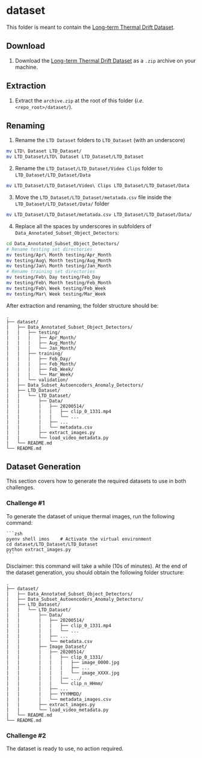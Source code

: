 # dataset

This folder is meant to contain the
[Long-term Thermal Drift Dataset](https://www.kaggle.com/datasets/ivannikolov/longterm-thermal-drift-dataset).

## Download

1. Download the
[Long-term Thermal Drift Dataset](https://www.kaggle.com/datasets/ivannikolov/longterm-thermal-drift-dataset)
as a `.zip` archive on your machine.

## Extraction

1. Extract the `archive.zip` at the root of this folder (*i.e.* `<repo_root>/dataset/`).

## Renaming

1. Rename the `LTD Dataset` folders to `LTD_Dataset` (with an underscore)

```bash
mv LTD\ Dataset LTD_Dataset/
mv LTD_Dataset/LTD\ Dataset LTD_Dataset/LTD_Dataset
```

2. Rename the `LTD_Dataset/LTD_Dataset/Video Clips` folder to `LTD_Dataset/LTD_Dataset/Data`

```bash
mv LTD_Dataset/LTD_Dataset/Video\ Clips LTD_Dataset/LTD_Dataset/Data
```

3. Move the `LTD_Dataset/LTD_Dataset/metatada.csv` file inside the `LTD_Dataset/LTD_Dataset/Data/` folder

```bash
mv LTD_Dataset/LTD_Dataset/metatada.csv LTD_Dataset/LTD_Dataset/Data/
```

4. Replace all the spaces by underscores in subfolders of 
`Data_Annotated_Subset_Object_Detectors`:

```bash
cd Data_Annotated_Subset_Object_Detectors/
# Rename testing set directories
mv testing/Apr\ Month testing/Apr_Month
mv testing/Aug\ Month testing/Aug_Month
mv testing/Jan\ Month testing/Jan_Month
# Rename training set directories
mv testing/Feb\ Day testing/Feb_Day
mv testing/Feb\ Month testing/Feb_Month
mv testing/Feb\ Week testing/Feb_Week
mv testing/Mar\ Week testing/Mar_Week
```

After extraction and renaming, the folder structure should be:

    .
    ├── dataset/
    |   ├── Data_Annotated_Subset_Object_Detectors/
    |   |   ├── testing/
    |   |   |   ├── Apr_Month/
    |   |   |   ├── Aug_Month/
    |   |   |   └── Jan_Month/
    |   |   ├── training/
    |   |   |   ├── Feb_Day/
    |   |   |   ├── Feb_Month/
    |   |   |   ├── Feb_Week/
    |   |   |   └── Mar_Week/
    |   |   └── validation/
    |   ├── Data_Subset_Autoencoders_Anomaly_Detectors/
    |   ├── LTD_Dataset/
    |   |   └── LTD_Dataset/
    |   |       ├── Data/
    |   |       |   ├── 20200514/
    |   |       |   |   ├── clip_0_1331.mp4
    |   |       |   |   └── ...
    |   |       |   ├── ...
    |   |       |   └── metadata.csv
    |   |       ├── extract_images.py
    |   |       └── load_video_metadata.py
    |   └── README.md
    └── README.md

## Dataset Generation

This section covers how to generate the required datasets to use in both challenges.

### Challenge #1 

To generate the dataset of unique thermal images, run the following command:

    ```zsh
    pyenv shell imos    # Activate the virtual environment
    cd dataset/LTD_Dataset/LTD_Dataset
    python extract_images.py
    ```

Disclaimer: this command will take a while (10s of minutes). At the end of the dataset
generation, you should obtain the following folder structure:

    .
    ├── dataset/
    |   ├── Data_Annotated_Subset_Object_Detectors/
    |   ├── Data_Subset_Autoencoders_Anomaly_Detectors/
    |   ├── LTD_Dataset/
    |   |   └── LTD_Dataset/
    |   |       ├── Data/
    |   |       |   ├── 20200514/
    |   |       |   |   ├── clip_0_1331.mp4
    |   |       |   |   └── ...
    |   |       |   ├── ...
    |   |       |   └── metadata.csv
    |   |       ├── Image_Dataset/
    |   |       |   ├── 20200514/
    |   |       |   |   ├── clip_0_1331/
    |   |       |   |   |   ├── image_0000.jpg
    |   |       |   |   |   ├── ...
    |   |       |   |   |   └── image_XXXX.jpg
    |   |       |   |   |── .../
    |   |       |   |   └── clip_n_HHmm/
    |   |       |   ├── ...
    |   |       |   ├── YYYMMDD/
    |   |       |   └── metadata_images.csv
    |   |       ├── extract_images.py
    |   |       └── load_video_metadata.py
    |   └── README.md
    └── README.md

### Challenge #2

The dataset is ready to use, no action required.
